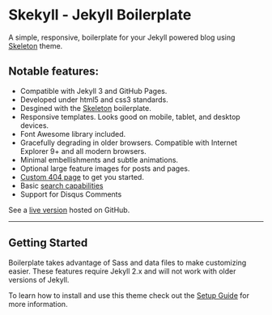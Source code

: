 # Skekyll - Jekyll Boilerplate

A simple, responsive, boilerplate for your Jekyll powered blog using [Skeleton](http://getskeleton.com) theme.

## Notable features:

* Compatible with Jekyll 3 and GitHub Pages.
* Developed under html5 and css3 standards.
* Desgined with the [Skeleton](http://getskeleton.com) boilerplate.
* Responsive templates. Looks good on mobile, tablet, and desktop devices.
* Font Awesome library included.
* Gracefully degrading in older browsers. Compatible with Internet Explorer 9+ and all modern browsers.
* Minimal embellishments and subtle animations.
* Optional large feature images for posts and pages.
* [Custom 404 page](http://404.html) to get you started.
* Basic [search capabilities](https://github.com/mathaywarduk/jekyll-search)
* Support for Disqus Comments

See a [live version](http://) hosted on GitHub.

---

## Getting Started

Boilerplate takes advantage of Sass and data files to make customizing easier. These features require Jekyll 2.x and will not work with older versions of Jekyll.

To learn how to install and use this theme check out the [Setup Guide](http://ryanpflem.github.io/Skekyll) for more information.
